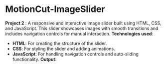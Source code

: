 # MotionCut-ImageSlider
**Project 2** : A responsive and interactive image slider built using HTML, CSS, and JavaScript. This slider showcases images with smooth transitions and includes navigation controls for manual interaction.
**Technologies used**:
- **HTML**: For creating the structure of the slider.
- **CSS**: For styling the slider and adding animations.
- **JavaScript**: For handling navigation controls and auto-sliding functionality.
**Output**:
  
